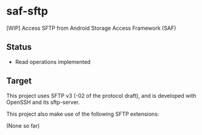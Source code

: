 # saf-sftp

[WIP] Access SFTP from Android Storage Access Framework (SAF)

## Status

* Read operations implemented

## Target

This project uses SFTP v3 (-02 of the protocol draft), and is developed with OpenSSH and its sftp-server.

This project also make use of the following SFTP extensions:

(None so far)
